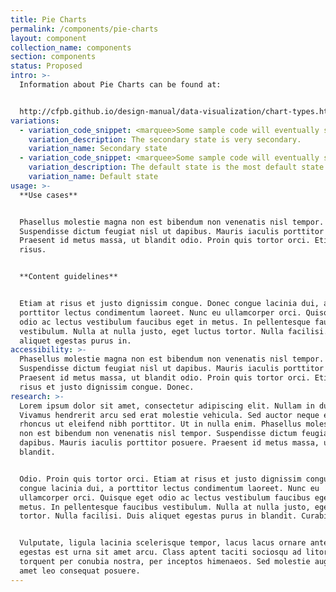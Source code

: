 ```yaml
---
title: Pie Charts
permalink: /components/pie-charts
layout: component
collection_name: components
section: components
status: Proposed
intro: >-
  Information about Pie Charts can be found at:


  http://cfpb.github.io/design-manual/data-visualization/chart-types.html#pie-or-doughnut-charts
variations:
  - variation_code_snippet: <marquee>Some sample code will eventually show up here.</marquee>
    variation_description: The secondary state is very secondary.
    variation_name: Secondary state
  - variation_code_snippet: <marquee>Some sample code will eventually show up here.</marquee>
    variation_description: The default state is the most default state of them all.
    variation_name: Default state
usage: >-
  **Use cases**


  Phasellus molestie magna non est bibendum non venenatis nisl tempor.
  Suspendisse dictum feugiat nisl ut dapibus. Mauris iaculis porttitor posuere.
  Praesent id metus massa, ut blandit odio. Proin quis tortor orci. Etiam at
  risus.


  **Content guidelines**


  Etiam at risus et justo dignissim congue. Donec congue lacinia dui, a
  porttitor lectus condimentum laoreet. Nunc eu ullamcorper orci. Quisque eget
  odio ac lectus vestibulum faucibus eget in metus. In pellentesque faucibus
  vestibulum. Nulla at nulla justo, eget luctus tortor. Nulla facilisi. Duis
  aliquet egestas purus in.
accessibility: >-
  Phasellus molestie magna non est bibendum non venenatis nisl tempor.
  Suspendisse dictum feugiat nisl ut dapibus. Mauris iaculis porttitor posuere.
  Praesent id metus massa, ut blandit odio. Proin quis tortor orci. Etiam at
  risus et justo dignissim congue. Donec.
research: >-
  Lorem ipsum dolor sit amet, consectetur adipiscing elit. Nullam in dui mauris.
  Vivamus hendrerit arcu sed erat molestie vehicula. Sed auctor neque eu tellus
  rhoncus ut eleifend nibh porttitor. Ut in nulla enim. Phasellus molestie magna
  non est bibendum non venenatis nisl tempor. Suspendisse dictum feugiat nisl ut
  dapibus. Mauris iaculis porttitor posuere. Praesent id metus massa, ut
  blandit.


  Odio. Proin quis tortor orci. Etiam at risus et justo dignissim congue. Donec
  congue lacinia dui, a porttitor lectus condimentum laoreet. Nunc eu
  ullamcorper orci. Quisque eget odio ac lectus vestibulum faucibus eget in
  metus. In pellentesque faucibus vestibulum. Nulla at nulla justo, eget luctus
  tortor. Nulla facilisi. Duis aliquet egestas purus in blandit. Curabitur.


  Vulputate, ligula lacinia scelerisque tempor, lacus lacus ornare ante, ac
  egestas est urna sit amet arcu. Class aptent taciti sociosqu ad litora
  torquent per conubia nostra, per inceptos himenaeos. Sed molestie augue sit
  amet leo consequat posuere.
---
```



